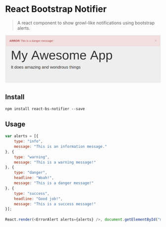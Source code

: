 # React Bootstrap Notifier

> A react component to show growl-like notifications using bootstrap alerts.

![screen shot](screen.png)

## Install

```
npm install react-bs-notifier --save
```

## Usage

```js
var alerts = [{
	type: "info",
	message: "This is an information message."
}, {
	type: "warning",
	message: "This is a warning message!"
}, {
	type: "danger",
	headline: "Woah!",
	message: "This is a danger message!"
}, {
	type: "success",
	headline: "Good job!",
	message: "This is a success message!"
}];

React.render(<ErrorAlert alerts={alerts} />, document.getElementById("myApp"));
```
